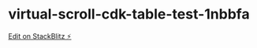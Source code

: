# virtual-scroll-cdk-table-test-1nbbfa

[Edit on StackBlitz ⚡️](https://stackblitz.com/edit/virtual-scroll-cdk-table-test-1nbbfa)
